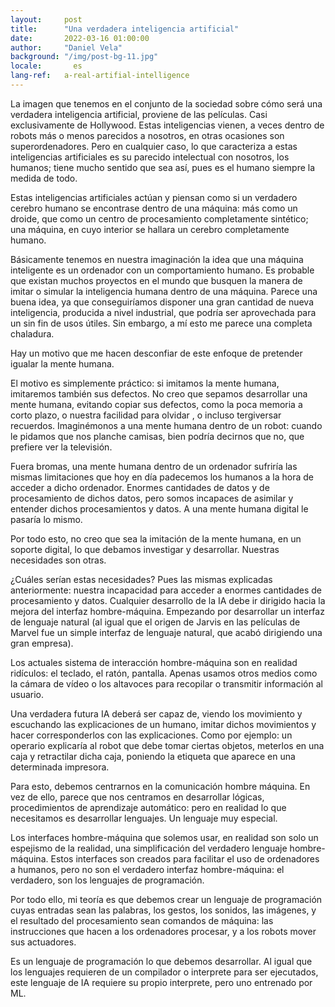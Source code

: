 ```yaml
---
layout:     post
title:      "Una verdadera inteligencia artificial"
date:       2022-03-16 01:00:00
author:     "Daniel Vela"
background: "/img/post-bg-11.jpg"
locale:       es
lang-ref:   a-real-artifial-intelligence
---
```


La imagen que tenemos en el conjunto de la sociedad sobre cómo será una verdadera inteligencia artificial, proviene de las películas. Casi exclusivamente de Hollywood. Estas inteligencias vienen, a veces dentro de robots más o menos parecidos a nosotros, en otras ocasiones son superordenadores. Pero en cualquier caso, lo que caracteriza a estas inteligencias artificiales es su parecido intelectual con nosotros, los humanos; tiene mucho sentido que sea así, pues es el humano siempre la medida de todo.

Estas inteligencias artificiales actúan y piensan como si un verdadero cerebro humano se encontrase dentro de una máquina: más como un droide, que como un centro de procesamiento completamente sintético; una máquina, en cuyo interior se hallara un cerebro completamente humano. 

Básicamente tenemos en nuestra imaginación la idea que una máquina inteligente es un ordenador con un comportamiento humano. Es probable que existan muchos proyectos en el mundo que busquen la manera de imitar o simular la inteligencia humana dentro de una máquina. Parece una buena idea, ya que conseguiríamos disponer una gran cantidad de nueva inteligencia, producida a nivel industrial, que podría ser aprovechada para un sin fin de usos útiles. Sin embargo, a mí esto me parece una completa chaladura.

Hay un motivo que me hacen desconfiar de este enfoque de pretender igualar la mente humana.

El motivo es simplemente práctico: si imitamos la mente humana, imitaremos también sus defectos. No creo que sepamos desarrollar una mente humana, evitando copiar sus defectos, como la poca memoria a corto plazo, o nuestra facilidad para olvidar , o incluso tergiversar recuerdos. Imaginémonos a una mente humana dentro de un robot: cuando le pidamos que nos planche camisas, bien podría decirnos que no, que prefiere ver la televisión. 

Fuera bromas, una mente humana dentro de un ordenador sufriría las mismas limitaciones que hoy en día padecemos los humanos a la hora de acceder a dicho ordenador. Enormes cantidades de datos y de procesamiento de dichos datos, pero somos incapaces de asimilar y entender dichos procesamientos y datos. A una mente humana digital le pasaría lo mismo.

Por todo esto, no creo que sea la imitación de la mente humana, en un soporte digital, lo que debamos investigar y desarrollar. Nuestras necesidades son otras. 

¿Cuáles serían estas necesidades? Pues las mismas explicadas anteriormente: nuestra incapacidad para acceder a enormes cantidades de procesamiento y datos.  Cualquier desarrollo de la IA debe ir dirigido hacia la mejora del interfaz hombre-máquina. Empezando por desarrollar un interfaz de lenguaje natural (al igual que el origen de Jarvis en las películas de Marvel fue un simple interfaz de lenguaje natural, que acabó dirigiendo una gran empresa).

Los actuales sistema de interacción hombre-máquina son en realidad ridículos: el teclado, el ratón, pantalla. Apenas usamos otros medios como la cámara de vídeo o los altavoces para recopilar o transmitir información al usuario.

Una verdadera futura IA deberá ser capaz de, viendo los movimiento y escuchando las explicaciones de un humano, imitar dichos movimientos y hacer corresponderlos con las explicaciones. Como por ejemplo: un operario explicaría al robot que debe tomar ciertas objetos, meterlos en una caja y retractilar dicha caja, poniendo la etiqueta que aparece en una determinada impresora.

Para esto, debemos centrarnos en la comunicación hombre máquina. En vez de ello, parece que nos centramos en desarrollar lógicas, procedimientos de aprendizaje automático: pero en realidad lo que necesitamos es desarrollar lenguajes. Un lenguaje muy especial.

Los interfaces hombre-máquina que solemos usar, en realidad son solo un espejismo de la realidad, una simplificación del verdadero lenguaje hombre-máquina. Estos interfaces son creados para facilitar el uso de ordenadores a humanos, pero no son el verdadero interfaz hombre-máquina: el verdadero, son los lenguajes de programación.

Por todo ello, mi teoría es que debemos crear un lenguaje de programación cuyas entradas sean las palabras, los gestos, los sonidos, las imágenes, y el resultado del procesamiento sean comandos de máquina: las instrucciones que hacen a los ordenadores procesar, y a los robots mover sus actuadores.

Es un lenguaje de programación lo que debemos desarrollar. Al igual que los lenguajes requieren de un compilador o interprete para ser ejecutados, este lenguaje de IA requiere su propio interprete, pero uno entrenado por ML. 